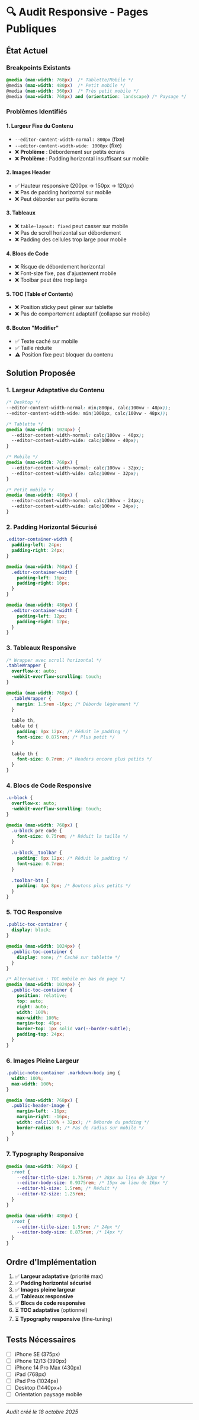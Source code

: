 # 🔍 Audit Responsive - Pages Publiques

## État Actuel

### Breakpoints Existants
```css
@media (max-width: 768px)  /* Tablette/Mobile */
@media (max-width: 480px)  /* Petit mobile */
@media (max-width: 360px)  /* Très petit mobile */
@media (max-width: 768px) and (orientation: landscape) /* Paysage */
```

### Problèmes Identifiés

#### 1. **Largeur Fixe du Contenu**
- `--editor-content-width-normal: 800px` (fixe)
- `--editor-content-width-wide: 1000px` (fixe)
- ❌ **Problème** : Débordement sur petits écrans
- ❌ **Problème** : Padding horizontal insuffisant sur mobile

#### 2. **Images Header**
- ✅ Hauteur responsive (200px → 150px → 120px)
- ❌ Pas de padding horizontal sur mobile
- ❌ Peut déborder sur petits écrans

#### 3. **Tableaux**
- ❌ `table-layout: fixed` peut casser sur mobile
- ❌ Pas de scroll horizontal sur débordement
- ❌ Padding des cellules trop large pour mobile

#### 4. **Blocs de Code**
- ❌ Risque de débordement horizontal
- ❌ Font-size fixe, pas d'ajustement mobile
- ❌ Toolbar peut être trop large

#### 5. **TOC (Table of Contents)**
- ❌ Position sticky peut gêner sur tablette
- ❌ Pas de comportement adaptatif (collapse sur mobile)

#### 6. **Bouton "Modifier"**
- ✅ Texte caché sur mobile
- ✅ Taille réduite
- ⚠️ Position fixe peut bloquer du contenu

## Solution Proposée

### 1. **Largeur Adaptative du Contenu**
```css
/* Desktop */
--editor-content-width-normal: min(800px, calc(100vw - 48px));
--editor-content-width-wide: min(1000px, calc(100vw - 48px));

/* Tablette */
@media (max-width: 1024px) {
  --editor-content-width-normal: calc(100vw - 40px);
  --editor-content-width-wide: calc(100vw - 40px);
}

/* Mobile */
@media (max-width: 768px) {
  --editor-content-width-normal: calc(100vw - 32px);
  --editor-content-width-wide: calc(100vw - 32px);
}

/* Petit mobile */
@media (max-width: 480px) {
  --editor-content-width-normal: calc(100vw - 24px);
  --editor-content-width-wide: calc(100vw - 24px);
}
```

### 2. **Padding Horizontal Sécurisé**
```css
.editor-container-width {
  padding-left: 24px;
  padding-right: 24px;
}

@media (max-width: 768px) {
  .editor-container-width {
    padding-left: 16px;
    padding-right: 16px;
  }
}

@media (max-width: 480px) {
  .editor-container-width {
    padding-left: 12px;
    padding-right: 12px;
  }
}
```

### 3. **Tableaux Responsive**
```css
/* Wrapper avec scroll horizontal */
.tableWrapper {
  overflow-x: auto;
  -webkit-overflow-scrolling: touch;
}

@media (max-width: 768px) {
  .tableWrapper {
    margin: 1.5rem -16px; /* Déborde légèrement */
  }
  
  table th,
  table td {
    padding: 8px 12px; /* Réduit le padding */
    font-size: 0.875rem; /* Plus petit */
  }
  
  table th {
    font-size: 0.7rem; /* Headers encore plus petits */
  }
}
```

### 4. **Blocs de Code Responsive**
```css
.u-block {
  overflow-x: auto;
  -webkit-overflow-scrolling: touch;
}

@media (max-width: 768px) {
  .u-block pre code {
    font-size: 0.75rem; /* Réduit la taille */
  }
  
  .u-block__toolbar {
    padding: 6px 12px; /* Réduit le padding */
    font-size: 0.7rem;
  }
  
  .toolbar-btn {
    padding: 4px 8px; /* Boutons plus petits */
  }
}
```

### 5. **TOC Responsive**
```css
.public-toc-container {
  display: block;
}

@media (max-width: 1024px) {
  .public-toc-container {
    display: none; /* Caché sur tablette */
  }
}

/* Alternative : TOC mobile en bas de page */
@media (max-width: 1024px) {
  .public-toc-container {
    position: relative;
    top: auto;
    right: auto;
    width: 100%;
    max-width: 100%;
    margin-top: 48px;
    border-top: 1px solid var(--border-subtle);
    padding-top: 24px;
  }
}
```

### 6. **Images Pleine Largeur**
```css
.public-note-container .markdown-body img {
  width: 100%;
  max-width: 100%;
}

@media (max-width: 768px) {
  .public-header-image {
    margin-left: -16px;
    margin-right: -16px;
    width: calc(100% + 32px); /* Déborde du padding */
    border-radius: 0; /* Pas de radius sur mobile */
  }
}
```

### 7. **Typography Responsive**
```css
@media (max-width: 768px) {
  :root {
    --editor-title-size: 1.75rem; /* 28px au lieu de 32px */
    --editor-body-size: 0.9375rem; /* 15px au lieu de 16px */
    --editor-h1-size: 1.5rem; /* Réduit */
    --editor-h2-size: 1.25rem;
  }
}

@media (max-width: 480px) {
  :root {
    --editor-title-size: 1.5rem; /* 24px */
    --editor-body-size: 0.875rem; /* 14px */
  }
}
```

## Ordre d'Implémentation

1. ✅ **Largeur adaptative** (priorité max)
2. ✅ **Padding horizontal sécurisé**
3. ✅ **Images pleine largeur**
4. ✅ **Tableaux responsive**
5. ✅ **Blocs de code responsive**
6. ⏳ **TOC adaptative** (optionnel)
7. ⏳ **Typography responsive** (fine-tuning)

## Tests Nécessaires

- [ ] iPhone SE (375px)
- [ ] iPhone 12/13 (390px)
- [ ] iPhone 14 Pro Max (430px)
- [ ] iPad (768px)
- [ ] iPad Pro (1024px)
- [ ] Desktop (1440px+)
- [ ] Orientation paysage mobile

---

*Audit créé le 18 octobre 2025*

